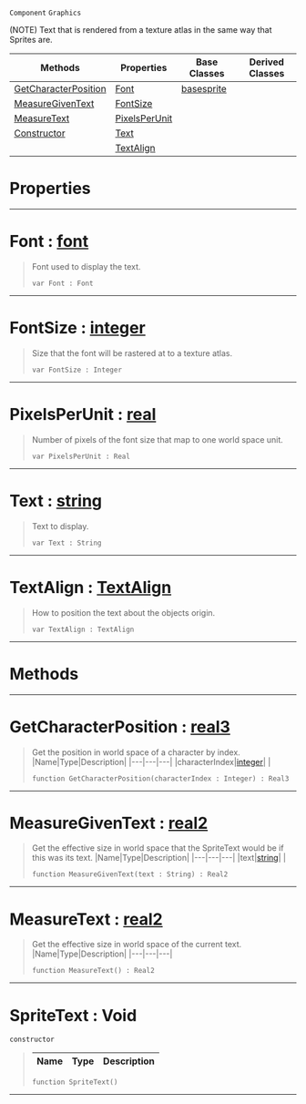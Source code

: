  `Component` `Graphics`



(NOTE) Text that is rendered from a texture atlas in the same way that Sprites are.

|Methods|Properties|Base Classes|Derived Classes|
|---|---|---|---|
|[GetCharacterPosition](spritetext.md#getcharacterposition-zer)|[Font](spritetext.md#font-zilch-engine-documen)|[basesprite](basesprite.md)| |
|[MeasureGivenText](spritetext.md#measuregiventext-zilch-en)|[FontSize](spritetext.md#fontsize-zilch-engine-doc)| | |
|[MeasureText](spritetext.md#measuretext-zilch-engine)|[PixelsPerUnit](spritetext.md#pixelsperunit-zilch-engin)| | |
|[Constructor](spritetext.md#spritetext-void)|[Text](spritetext.md#text-zilch-engine-documen)| | |
| |[TextAlign](spritetext.md#textalign-zilch-engine-do)| | |


 #  Properties


---  
 #  Font : [font](font.md)

> Font used to display the text.
> ```TS:Nada
> var Font : Font


---  
 #  FontSize : [integer](../nada_base_types/integer.md)

> Size that the font will be rastered at to a texture atlas.
> ```TS:Nada
> var FontSize : Integer


---  
 #  PixelsPerUnit : [real](../nada_base_types/real.md)

> Number of pixels of the font size that map to one world space unit.
> ```TS:Nada
> var PixelsPerUnit : Real


---  
 #  Text : [string](../nada_base_types/string.md)

> Text to display.
> ```TS:Nada
> var Text : String


---  
 #  TextAlign : [TextAlign](../enum_reference.md#textalign)

> How to position the text about the objects origin.
> ```TS:Nada
> var TextAlign : TextAlign


---  
 #  Methods


---  
 #  GetCharacterPosition : [real3](../nada_base_types/real3.md)

> Get the position in world space of a character by index.
> |Name|Type|Description|
> |---|---|---|
> |characterIndex|[integer](../nada_base_types/integer.md)| |
> ```TS:Nada
> function GetCharacterPosition(characterIndex : Integer) : Real3
> ``` 


---  
 #  MeasureGivenText : [real2](../nada_base_types/real2.md)

> Get the effective size in world space that the SpriteText would be if this was its text.
> |Name|Type|Description|
> |---|---|---|
> |text|[string](../nada_base_types/string.md)| |
> ```TS:Nada
> function MeasureGivenText(text : String) : Real2
> ``` 


---  
 #  MeasureText : [real2](../nada_base_types/real2.md)

> Get the effective size in world space of the current text.
> |Name|Type|Description|
> |---|---|---|
> ```TS:Nada
> function MeasureText() : Real2
> ``` 


---  
 #  SpriteText : Void

 `constructor`

> 
> |Name|Type|Description|
> |---|---|---|
> ```TS:Nada
> function SpriteText()
> ``` 


---  
 

 